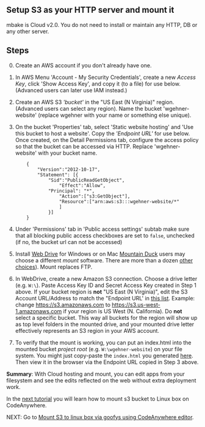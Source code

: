 ## Setup S3 as your HTTP server and mount it

mbake is Cloud v2.0. You do not need to install or maintain any HTTP, DB or any other server.

## Steps

[comment]: <> ([A detailed video of the following steps is available <a href="http://wgehnerlab1.mBake.org.s3-website-us-east-1.amazonaws.com/lab1v0.html">here</a>.])

0. Create an AWS account if you don't already have one.

1. In AWS Menu 'Account - My Security Credentials', create a new _Access Key_, click 'Show Access Key', and copy it (to a file) for use below. (Advanced users can later use IAM instead.)

1. Create an AWS S3 _'bucket'_ in the "US East (N Virginia)" region. (Advanced users can select any region). Name the bucket 'wgehner-website' (replace wgehner with your name or something else unique).

1. <a name="configure"></a>On the bucket 'Properties' tab, select 'Static website hosting' and 'Use this bucket to host a website'. Copy the _'Endpoint URL'_ for use below. Once created, on the Detail Permissions tab, configure the access policy so that the bucket can be accessed via HTTP. 
Replace 'wgehner-website' with your bucket name.
	```
		{
			"Version":"2012-10-17",
			"Statement": [{
				"Sid":"PublicReadGetObject",
					"Effect":"Allow",
				"Principal": "*",
					"Action":["s3:GetObject"],
					"Resource":["arn:aws:s3:::wgehner-website/*"
					]
				}]
		}
	```

1. Under 'Permissions' tab in 'Public access settings' subtab make sure that all blocking public access checkboxes are set to `false`, unchecked (if no, the bucket url can not be accessed)

1. Install [Web Drive](https://webdrive.com) for Windows or on Mac [Mountain Duck](https://mountainduck.io) users may choose a different _mount_ software. There are more than a dozen [other choices](https://tinyurl.com/y9rlmr4t)). Mount replaces FTP.

1. In WebDrive, create a new Amazon S3 connection. Choose a drive letter (e.g. `W:\`). Paste Access Key ID and Secret Access Key created in Step 1 above. If your bucket region is __not__ "US East (N Virginia)", edit the S3 Account URL/Address to match the "Endpoint URL' in [this list](https://docs.aws.amazon.com/general/latest/gr/rande.html#s3_region). Example: change https://s3.amazonaws.com to https://s3.us-west-1.amazonaws.com if your region is US West (N. California). Do __not__ select a specific bucket. This way all buckets for the region will show up as top level folders in the mounted drive, and your mounted drive letter effectively represents an S3 region in your AWS account. 

1. To verify that the mount is working, you can put an index.html into the mounted bucket _project root_ (e.g. `W:\wgehner-website`) on your file system. You might just copy-paste the `index.html` you generated [here](/#how-to-install-mbake). Then view it in the browser via the Endpoint URL copied in Step 3 above.

__Summary__: With Cloud hosting and mount, you can edit apps from your filesystem and see the edits reflected on the web without extra deployment work.

In the [next tutorial](/ca/) you will learn how to mount s3 bucket to Linux box on CodeAnywhere.

NEXT: Go to [Mount S3 to linux box via goofys using CodeAnywhere editor](/ca/).